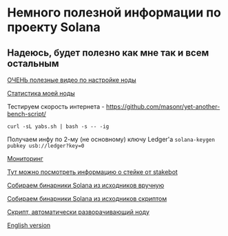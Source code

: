 # Немного полезной информации по проекту Solana

## Надеюсь, будет полезно как мне так и всем остальным

[ОЧЕНЬ полезные видео по настройке ноды](https://www.youtube.com/c/DimAn_io/videos)

[Статистика моей ноды](https://metrics.stakeconomy.com/d/f2b2HcaGz/solana-community-validator-dashboard?orgId=1&refresh=1m&var-server=vah-stakeiteasy-test&var-inter=30s&var-cpu=All&var-netif=All&var-pubkey=4P8diDfWD1ra7bF8BXDPUExMg2QAhTxVLTq3tU4QcH8p)

Тестируем скорость интернета - https://github.com/masonr/yet-another-bench-script/

`curl -sL yabs.sh | bash -s -- -ig`

Получаем инфу по 2-му (не основному) ключу Ledger'а
`solana-keygen pubkey usb://ledger?key=0`

[Мониторинг](https://github.com/stakeconomy/solanamonitoring)

[Тут можно посмотреть информацию о стейке от stakebot](https://github.com/solana-labs/stake-o-matic/wiki/)

[Собираем бинарники Solana из исходников вручную](https://github.com/agjell/sol-tutorials/blob/master/building-solana-from-source.md)

[Собираем бинарники Solana из исходников скриптом](https://github.com/xtreme911/solana)

[Скрипт, автоматически разворачивающий ноду](https://github.com/mfactory-lab/sv-manager)



[English version](https://github.com/Vahhhh/solana/blob/main/README_EN.md)
